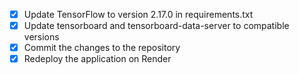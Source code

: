 - [x] Update TensorFlow to version 2.17.0 in requirements.txt
- [x] Update tensorboard and tensorboard-data-server to compatible versions
- [x] Commit the changes to the repository
- [x] Redeploy the application on Render

